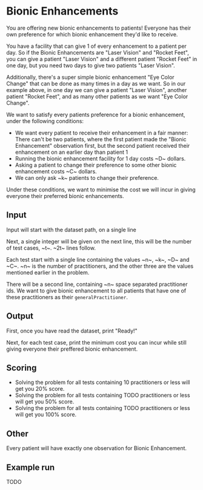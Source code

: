 # Bionic Enhancements

You are offering new bionic enhancements to patients!
Everyone has their own preference for which bionic enhancement they'd like to receive.

You have a facility that can give 1 of every enhancement to a patient per day. So if the Bionic Enhancements are "Laser Vision" and "Rocket Feet", you can give a patient "Laser Vision" and a different patient "Rocket Feet" in one day, but you need two days to give two patients "Laser Vision".

Additionally, there's a super simple bionic enhancement "Eye Color Change" that can be done as many times in a day as we want. So in our example above, in one day we can give a patient "Laser Vision", another patient "Rocket Feet", and as many other patients as we want "Eye Color Change".

We want to satisfy every patients preference for a bionic enhancement, under the following conditions:

* We want every patient to receive their enhancement in a fair manner: There can't be two patients, where the first patient made the "Bionic Enhancement" observation first, but the second patient received their enhancement on an earlier day than patient 1
* Running the bionic enhancement facility for 1 day costs ~D~ dollars.
* Asking a patient to change their preference to some other bionic enhancement costs ~C~ dollars.
* We can only ask ~k~ patients to change their preference.

Under these conditions, we want to minimise the cost we will incur in giving everyone their preferred bionic enhancements.

## Input

Input will start with the dataset path, on a single line

Next, a single integer will be given on the next line, this will be the number of test cases, ~t~. ~2t~ lines follow.

Each test start with a single line containing the values ~n~, ~k~, ~D~ and ~C~. ~n~ is the number of practitioners, and the other three are the values mentioned earlier in the problem.

There will be a second line, containing ~n~ space separated practitioner ids. We want to give bionic enhancement to all patients that have one of these practitioners as their `generalPractitioner`.

## Output

First, once you have read the dataset, print "Ready!"

Next, for each test case, print the minimum cost you can incur while still giving everyone their preffered bionic enhancement.

## Scoring

* Solving the problem for all tests containing 10 practitioners or less will get you 20% score.
* Solving the problem for all tests containing TODO practitioners or less will get you 50% score.
* Solving the problem for all tests containing TODO practitioners or less will get you 100% score.

## Other

Every patient will have exactly one observation for Bionic Enhancement.

## Example run

TODO
